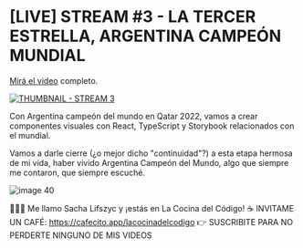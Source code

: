 # [LIVE] STREAM #3 - LA TERCER ESTRELLA, ARGENTINA CAMPEÓN MUNDIAL

[Mirá el video](https://www.youtube.com/watch?v=uQ6AS_TVf0k&list=PLfWyZ8S-XzeeqOgFJWlTU8D5m3wtDWHEX) completo.

[![THUMBNAIL - STREAM 3](https://user-images.githubusercontent.com/1213542/209133279-90301d42-8b08-4dd7-a45c-044f5de2eab8.jpg)](https://www.youtube.com/watch?v=uQ6AS_TVf0k&list=PLfWyZ8S-XzeeqOgFJWlTU8D5m3wtDWHEX)

Con Argentina campeón del mundo en Qatar 2022, vamos a crear componentes visuales con React, TypeScript y Storybook relacionados con el mundial.

Vamos a darle cierre (¿o mejor dicho "continuidad"?) a esta etapa hermosa de mi vida, haber vivido Argentina Campeón del Mundo, algo que siempre me contaron, que siempre escuché.

![image 40](https://user-images.githubusercontent.com/1213542/209133472-982c8032-342b-460a-ab23-02205e36a87e.jpg)

👨🏻‍🍳 Me llamo Sacha Lifszyc y ¡estás en La Cocina del Código!
☕️ INVITAME UN CAFÉ: https://cafecito.app/lacocinadelcodigo
👉 SUSCRIBITE PARA NO PERDERTE NINGUNO DE MIS VIDEOS
